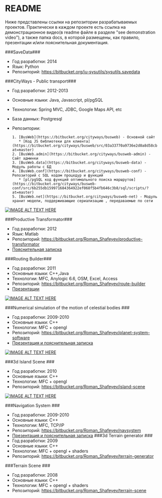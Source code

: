 # README #

Ниже представлены ссылки на репозитории разрабатываемых проектов. Практически в каждом проекте есть ссылка на демонстрационное видео(в readme файле в разделе "see demonstration video"), а также папка docs, в которой размещены, как правило, презентации и/или пояснительная документация.

###SaveData###
* Год разработки: 2014
* Язык: Python
* Репозиторий: https://bitbucket.org/iu-sysutils/sysutils.savedata

###CityWays - Public transport###
* Год разработки: 2012-2013
* Основные языки: Java, Javascript, pl/pgSQL
* Технологии: Spring MVC, JDBC, Google Maps API, etc
* База данных: Postgresql
* Репозитории:

      1. [BusWeb](https://bitbucket.org/cityways/busweb) - Основной сайт
         * [Код JS библиотеки для клиента](https://bitbucket.org/cityways/busweb/src/03a33770a9736e2d0a8d58cbb88025a9adfb4946/src/main/js/?at=master)
      2. [BusWeb.admin](https://bitbucket.org/cityways/busweb-admin) - Сайт админки
      3. [BusWeb.data](https://bitbucket.org/cityways/busweb-data) - Модуль работы с БД
      4. [BusWeb.conf](https://bitbucket.org/cityways/busweb-conf) - Репозиторий с SQL кодом процедур и функций
         * [pl/pgSQL код функций оптимального поиска маршрутов](https://bitbucket.org/cityways/busweb-conf/src/6b255db159971684364922ef068f5b4fb646c3b8/sql/scripts/?at=master)
      5. [BusWeb.net](https://bitbucket.org/cityways/busweb-net) - Модуль хранит модели, поддерживающие сериализацию , передаваемые по сети

 [![IMAGE ALT TEXT HERE](http://img.youtube.com/vi/OXCa7x85nTk/0.jpg)](https://www.youtube.com/watch?v=OXCa7x85nTk)

###Productive Transformator###
* Год разработки: 2012
* Язык: Matlab
* Репозиторий: https://bitbucket.org/Roman_Shafeyev/productive-transformator
* [Пояснительная записка](https://bitbucket.org/Roman_Shafeyev/productive-transformator/src/08c8ef23bd4c435429c1533ddc86fbbb2cc555d5/docs/?at=master)

###Routing Builder###
* Год разработки:  2011
* Основные языки: С++,Java
* Технологии: MFC, Anylogic 6.6, OSM, Excel, Access
* Репозиторий: https://bitbucket.org/Roman_Shafeyev/route-builder
* [Презентации](https://bitbucket.org/Roman_Shafeyev/route-builder/src/18341e8fd71a94346f5df74c90696f957120c199/docs/)

[![IMAGE ALT TEXT HERE](http://img.youtube.com/vi/ZyzYDhluSdE/0.jpg)](http://www.youtube.com/watch?v=ZyzYDhluSdE)

###Numerical simulation of the motion of celestial bodies ###
* Год разработки:  2009-2010
* Основные языки: С++
* Технологии: MFC + opengl
* Репозиторий: https://bitbucket.org/Roman_Shafeyev/planet-system-software
* [Презентация и пояснительная записка](https://bitbucket.org/Roman_Shafeyev/planet-system-software/src/3cba7913f912f0ec98543fe51f1015e3175eb809/docs/?at=master)

 [![IMAGE ALT TEXT HERE](http://img.youtube.com/vi/3UbdscY4MOM/0.jpg)](http://www.youtube.com/watch?v=3UbdscY4MOM)


###3d Island Scene ###
* Год разработки: 2010
* Основные языки: С++
* Технологии: MFC + opengl
* Репозиторий: https://bitbucket.org/Roman_Shafeyev/island-scene

 [![IMAGE ALT TEXT HERE](http://img.youtube.com/vi/Wg405HbXGsw/0.jpg)](https://www.youtube.com/watch?v=Wg405HbXGsw)


###Navigation System ###
* Год разработки: 2009-2010
* Основные языки: С++
* Технологии: MFC, TCP/IP
* Репозиторий: https://bitbucket.org/Roman_Shafeyev/navsystem
* [Презентация и пояснительная записка](https://bitbucket.org/Roman_Shafeyev/navsystem/src/1eac58dfffbfe39de8d2eb5c61eaac4b3599f04f/docs/?at=master)
###3d Terrain generator ###
* Год разработки: 2009
* Основные языки: С++
* Технологии: MFC + opengl + shaders
* Репозиторий: https://bitbucket.org/Roman_Shafeyev/terrain-generator

###Terrain Scene ###
* Год разработки: 2008
* Основные языки: С++
* Технологии: MFC + opengl + shaders
* Репозиторий: https://bitbucket.org/Roman_Shafeyev/terrain-scene